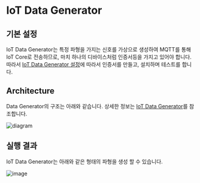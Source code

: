 # IoT Data Generator


## 기본 설정 

IoT Data Generator는 특정 파형을 가지는 신호를 가상으로 생성하여 MQTT를 통해 IoT Core로 전송하므로, 마치 하나의 디바이스처럼 인증서등을 가지고 있어야 합니다. 따라서 [IoT Data Generator 설정](https://github.com/kyopark2014/iot-data-generator/blob/main/setup.md)에 따라서 인증서를 만들고, 설치하며 테스트를 합니다.

## Architecture

Data Generator의 구조는 아래와 같습니다. 상세한 정보는 [IoT Data Generator](https://github.com/kyopark2014/iot-data-generator/tree/main/data-generator)를 참조합니다. 

![diagram](https://user-images.githubusercontent.com/52392004/177172997-d6af2ba4-641b-4999-9af7-bbf47ad56093.png)

## 실행 결과

IoT Data Generator는 아래와 같은 형태의 파형을 생성 할 수 있습니다.

![image](https://user-images.githubusercontent.com/52392004/178292917-c422e580-7331-47bb-9b46-4b42e0301ab1.png)


